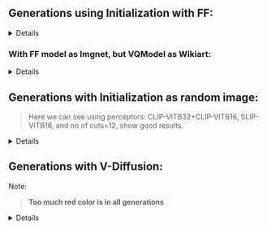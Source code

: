 


## Generations using Initialization with FF:

<details>
  > *With FF model as Imgnet, and also VQmodel as Imgnet:*
  
   > Imgnet-OnlyViTB32,RN101,SLIPB16-cut12-FFimgnet-MixInitialization-ffwt:0.4-iters180-TimeTaken:128.9sec
   ![image](https://user-images.githubusercontent.com/62832721/158542758-7d5b4a55-dffd-4930-8c0a-91afa11e23d4.png)

  **Rest can be found at this link:**
  ```
  https://drive.google.com/drive/folders/16hK9xxsxT09_4tVkuEqD5RruDnMYcViO?usp=sharing
  ```
  </details>

### With FF model as Imgnet, but VQModel as Wikiart:

<details>
  
  ![image](https://user-images.githubusercontent.com/62832721/158545646-56a9d87c-127c-41bd-af6a-bdb4cb4a605e.png)

  
  
  **Rest can be found at this link:**
  ```
  https://drive.google.com/drive/folders/1-dYiEBYvv22CrHSehA0VW6D4HdeziuTc?usp=sharing
  ```
  </details>

## Generations with Initialization as random image:

> Here we can see using perceptors: CLIP-VITB32+CLIP-VITB16, SLIP-VITB16, and no of cuts=12, show good results.

<details>
  
  ![image](https://user-images.githubusercontent.com/62832721/158543974-360f4824-224b-41a6-a679-87596b0668ec.png)

  ![image](https://user-images.githubusercontent.com/62832721/158544349-8cd5aced-4880-4cfe-9d99-93c96b816bf9.png)

  **Rest can be found at this link:**
  
  ```
  https://drive.google.com/drive/folders/1-GtpsxVNhUDJag6NGKqIF7Q1Uwe3Z76Y?usp=sharing
  ```
  
  </details>
  
  
 ## Generations with V-Diffusion:
 
 Note:
 > **Too much red color is in all generations**
 
 <details>
 ![image](https://user-images.githubusercontent.com/62832721/158546717-c2362350-4239-401d-b971-16d901c9b412.png)
 ![image](https://user-images.githubusercontent.com/62832721/158546818-0fb9a2d0-999f-4e9a-b748-f5d23c2b7182.png)
 ![image](https://user-images.githubusercontent.com/62832721/158546899-18e329fd-8be3-477a-a867-e8ff51df6f8c.png)
 ![image](https://user-images.githubusercontent.com/62832721/158546995-dee14897-3978-445f-b426-d99c90cb1490.png)

  
  </details>

 

